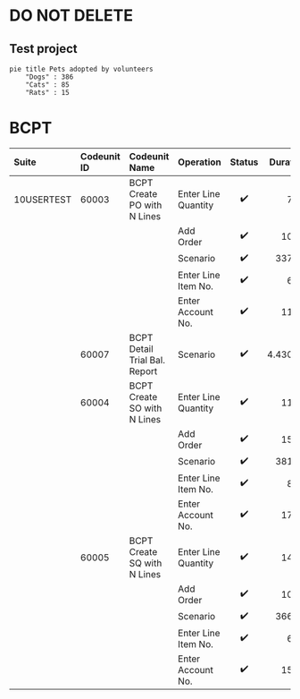 # DO NOT DELETE
## Test project

```mermaid
pie title Pets adopted by volunteers
    "Dogs" : 386
    "Cats" : 85
    "Rats" : 15
```

# BCPT
|Suite|Codeunit ID|Codeunit Name|Operation|Status|Duration|Duration (BaseLine)|SQL Stmts|SQL Stmts (BaseLine)|
|:---|:---|:---|:---|:--:|---:|---:|---:|---:|
|10USERTEST|60003|BCPT Create PO with N Lines|Enter Line Quantity|:heavy_check_mark:|7,31|7,31|6|6|
||||Add Order|:heavy_check_mark:|10,46|10,46|9|9|
||||Scenario|:heavy_check_mark:|337,46|337,46|211|211|
||||Enter Line Item No.|:heavy_check_mark:|6,23|6,23|3|3|
||||Enter Account No.|:heavy_check_mark:|11,15|11,15|8|8|
||60007|BCPT Detail Trial Bal. Report|Scenario|:heavy_check_mark:|4.430,05|4.430,05|5|5|
||60004|BCPT Create SO with N Lines|Enter Line Quantity|:heavy_check_mark:|11,58|11,58|12|12|
||||Add Order|:heavy_check_mark:|15,92|15,92|10|10|
||||Scenario|:heavy_check_mark:|381,33|381,33|282|282|
||||Enter Line Item No.|:heavy_check_mark:|8,17|8,17|7|7|
||||Enter Account No.|:heavy_check_mark:|17,58|17,58|11|11|
||60005|BCPT Create SQ with N Lines|Enter Line Quantity|:heavy_check_mark:|14,88|14,88|12|12|
||||Add Order|:heavy_check_mark:|10,56|10,56|8|8|
||||Scenario|:heavy_check_mark:|366,12|366,12|231|231|
||||Enter Line Item No.|:heavy_check_mark:|6,50|6,50|4|4|
||||Enter Account No.|:heavy_check_mark:|15,12|15,12|10|10|


